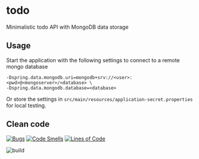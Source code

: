 # todo

Minimalistic todo API with MongoDB data storage

## Usage

Start the application with the following settings to connect to a remote mongo database

```
-Dspring.data.mongodb.uri=mongodb+srv://<user>:<pwd>@<mongoserver>/<database> \
-Dspring.data.mongodb.database=<database>
```

Or store the settings in `src/main/resources/application-secret.properties` for local testing.

## Clean code

[![Bugs](https://sonarcloud.io/api/project_badges/measure?project=bartfastiel_todo&metric=bugs)](https://sonarcloud.io/summary/new_code?id=bartfastiel_todo)
[![Code Smells](https://sonarcloud.io/api/project_badges/measure?project=bartfastiel_todo&metric=code_smells)](https://sonarcloud.io/summary/new_code?id=bartfastiel_todo)
[![Lines of Code](https://sonarcloud.io/api/project_badges/measure?project=bartfastiel_todo&metric=ncloc)](https://sonarcloud.io/summary/new_code?id=bartfastiel_todo)

![build](https://github.com/bartfastiel/todo/actions/workflows/maven.yml/badge.svg)

